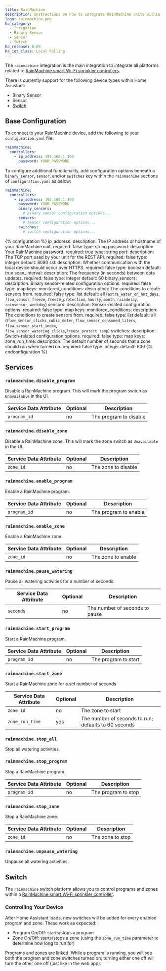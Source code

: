 ```yaml
---
title: RainMachine
description: Instructions on how to integrate RainMachine units within Home Assistant.
logo: rainmachine.png
ha_category:
  - Irrigation
  - Binary Sensor
  - Sensor
  - Switch
ha_release: 0.69
ha_iot_class: Local Polling
---
```


The `rainmachine` integration is the main integration to integrate all platforms related to [RainMachine smart Wi-Fi sprinkler controllers](https://www.rainmachine.com/).

There is currently support for the following device types within Home Assistant:

- Binary Sensor
- Sensor
- [Switch](#switch)

## Base Configuration

To connect to your RainMachine device, add the following to your `configuration.yaml` file:

```yaml
rainmachine:
  controllers:
    - ip_address: 192.168.1.100
      password: YOUR_PASSWORD
```

To configure additional functionality, add configuration options beneath a `binary_sensor`, `sensor`, and/or `switches` key within the `rainmachine` sections of `configuration.yaml` as below:

```yaml
rainmachine:
  controllers:
    - ip_address: 192.168.1.100
      password: YOUR_PASSWORD
      binary_sensors:
        # binary sensor configuration options...
      sensors:
        # sensor configuration options...
      switches:
        # switch configuration options...
```

{% configuration %}
ip_address:
  description: The IP address or hostname of your RainMachine unit.
  required: false
  type: string
password:
  description: Your RainMachine password.
  required: true
  type: string
port:
  description: The TCP port used by your unit for the REST API.
  required: false
  type: integer
  default: 8080
ssl:
  description: Whether communication with the local device should occur over HTTPS.
  required: false
  type: boolean
  default: true
scan_interval:
  description: The frequency (in seconds) between data updates.
  required: false
  type: integer
  default: 60
binary_sensors:
  description: Binary sensor-related configuration options.
  required: false
  type: map
  keys:
    monitored_conditions:
      description: The conditions to create sensors from.
      required: false
      type: list
      default: all (`extra_water_on_hot_days`, `flow_sensor`, `freeze`, `freeze_protection`, `hourly`, `month`, `raindelay`, `rainsensor`, `weekday`)
sensors:
  description: Sensor-related configuration options.
  required: false
  type: map
  keys:
    monitored_conditions:
      description: The conditions to create sensors from.
      required: false
      type: list
      default: all (`flow_sensor_clicks_cubic_meter`, `flow_sensor_consumed_liters`, `flow_sensor_start_index`, `flow_sensor_watering_clicks`,`freeze_protect_temp`)
switches:
  description: Switch-related configuration options.
  required: false
  type: map
  keys:
    zone_run_time:
      description: The default number of seconds that a zone should run when turned on.
      required: false
      type: integer
      default: 600
{% endconfiguration %}

## Services

### `rainmachine.disable_program`

Disable a RainMachine program. This will mark the program switch as
`Unavailable` in the UI.

| Service Data Attribute    | Optional | Description             |
|---------------------------|----------|-------------------------|
| `program_id`              |      no  | The program to disable  |

### `rainmachine.disable_zone`

Disable a RainMachine zone. This will mark the zone switch as
`Unavailable` in the UI.

| Service Data Attribute    | Optional | Description             |
|---------------------------|----------|-------------------------|
| `zone_id`                 |      no  | The zone to disable     |

### `rainmachine.enable_program`

Enable a RainMachine program.

| Service Data Attribute    | Optional | Description             |
|---------------------------|----------|-------------------------|
| `program_id`              |      no  | The program to enable   |

### `rainmachine.enable_zone`

Enable a RainMachine zone.

| Service Data Attribute    | Optional | Description             |
|---------------------------|----------|-------------------------|
| `zone_id`                 |      no  | The zone to enable      |

### `rainmachine.pause_watering`

Pause all watering activities for a number of seconds.

| Service Data Attribute    | Optional | Description                    |
|---------------------------|----------|--------------------------------|
| `seconds`                 |      no  | The number of seconds to pause |

### `rainmachine.start_program`

Start a RainMachine program.

| Service Data Attribute    | Optional | Description          |
|---------------------------|----------|----------------------|
| `program_id`              |      no  | The program to start |

### `rainmachine.start_zone`

Start a RainMachine zone for a set number of seconds.

| Service Data Attribute    | Optional | Description                                          |
|---------------------------|----------|------------------------------------------------------|
| `zone_id`                 |      no  | The zone to start                                    |
| `zone_run_time`           |      yes | The number of seconds to run; defaults to 60 seconds |

### `rainmachine.stop_all`

Stop all watering activities.

### `rainmachine.stop_program`

Stop a RainMachine program.

| Service Data Attribute    | Optional | Description          |
|---------------------------|----------|----------------------|
| `program_id`              |      no  | The program to stop  |

### `rainmachine.stop_zone`

Stop a RainMachine zone.

| Service Data Attribute    | Optional | Description          |
|---------------------------|----------|----------------------|
| `zone_id`                 |      no  | The zone to stop     |

### `rainmachine.unpause_watering`

Unpause all watering activities.

## Switch

The `rainmachine` switch platform allows you to control programs and zones within a [RainMachine smart Wi-Fi sprinkler controller](https://www.rainmachine.com/).

### Controlling Your Device

After Home Assistant loads, new switches will be added for every enabled program and zone. These work as expected:

- Program On/Off: starts/stops a program
- Zone On/Off: starts/stops a zone (using the `zone_run_time` parameter to determine how long to run for)

Programs and zones are linked. While a program is running, you will see both the program and zone switches turned on; turning either one off will turn the other one off (just like in the web app).
